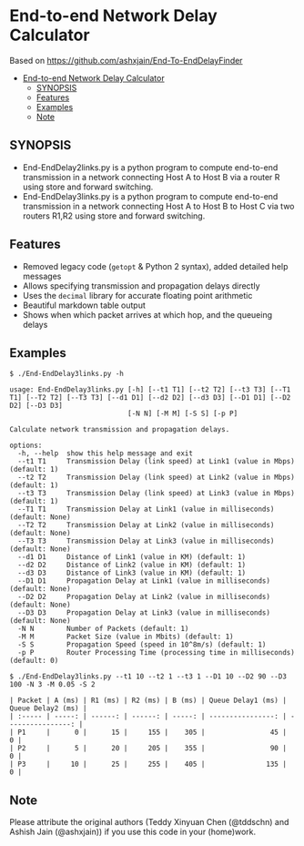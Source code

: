 # End-to-end Network Delay Calculator

Based on https://github.com/ashxjain/End-To-EndDelayFinder

- [End-to-end Network Delay Calculator](#end-to-end-network-delay-calculator)
  - [SYNOPSIS](#synopsis)
  - [Features](#features)
  - [Examples](#examples)
  - [Note](#note)


## SYNOPSIS

* End-EndDelay2links.py is a python program to compute end-to-end transmission in a network connecting Host A to Host B via a router R using store and forward switching.
* End-EndDelay3links.py is a python program to compute end-to-end transmission in a network connecting Host A to Host B to Host C via two routers R1,R2 using store and forward switching.

## Features

- Removed legacy code (`getopt` & Python 2 syntax), added detailed help messages
- Allows specifying transmission and propagation delays directly
- Uses the `decimal` library for accurate floating point arithmetic
- Beautiful markdown table output
- Shows when which packet arrives at which hop, and the queueing delays

## Examples

```
$ ./End-EndDelay3links.py -h

usage: End-EndDelay3links.py [-h] [--t1 T1] [--t2 T2] [--t3 T3] [--T1 T1] [--T2 T2] [--T3 T3] [--d1 D1] [--d2 D2] [--d3 D3] [--D1 D1] [--D2 D2] [--D3 D3]
                             [-N N] [-M M] [-S S] [-p P]

Calculate network transmission and propagation delays.

options:
  -h, --help  show this help message and exit
  --t1 T1     Transmission Delay (link speed) at Link1 (value in Mbps) (default: 1)
  --t2 T2     Transmission Delay (link speed) at Link2 (value in Mbps) (default: 1)
  --t3 T3     Transmission Delay (link speed) at Link3 (value in Mbps) (default: 1)
  --T1 T1     Transmission Delay at Link1 (value in milliseconds) (default: None)
  --T2 T2     Transmission Delay at Link2 (value in milliseconds) (default: None)
  --T3 T3     Transmission Delay at Link3 (value in milliseconds) (default: None)
  --d1 D1     Distance of Link1 (value in KM) (default: 1)
  --d2 D2     Distance of Link2 (value in KM) (default: 1)
  --d3 D3     Distance of Link3 (value in KM) (default: 1)
  --D1 D1     Propagation Delay at Link1 (value in milliseconds) (default: None)
  --D2 D2     Propagation Delay at Link2 (value in milliseconds) (default: None)
  --D3 D3     Propagation Delay at Link3 (value in milliseconds) (default: None)
  -N N        Number of Packets (default: 1)
  -M M        Packet Size (value in Mbits) (default: 1)
  -S S        Propagation Speed (speed in 10^8m/s) (default: 1)
  -p P        Router Processing Time (processing time in milliseconds) (default: 0)
  ```

```
$ ./End-EndDelay3links.py --t1 10 --t2 1 --t3 1 --D1 10 --D2 90 --D3 100 -N 3 -M 0.05 -S 2

| Packet | A (ms) | R1 (ms) | R2 (ms) | B (ms) | Queue Delay1 (ms) | Queue Delay2 (ms) |
| :----- | -----: | ------: | ------: | -----: | ----------------: | ----------------: |
| P1     |      0 |      15 |     155 |    305 |                45 |                 0 |
| P2     |      5 |      20 |     205 |    355 |                90 |                 0 |
| P3     |     10 |      25 |     255 |    405 |               135 |                 0 |
```

## Note

Please attribute the original authors (Teddy Xinyuan Chen (@tddschn) and Ashish Jain (@ashxjain)) if you use this code in your (home)work.